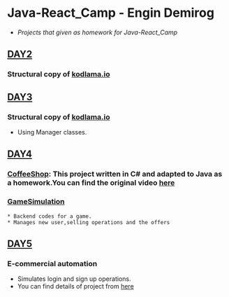 # Java-React_Camp - Engin Demirog
* _Projects that given as homework for Java-React_Camp_
## [DAY2](https://github.com/nurdinler/Java-React_Camp/tree/main/Day2) 
### Structural copy of [kodlama.io](https://www.kodlama.io)
## [DAY3](https://github.com/nurdinler/Java-React_Camp/tree/main/day3)
### Structural copy of [kodlama.io](https://www.kodlama.io)
  * Using Manager classes.
## [DAY4](https://github.com/nurdinler/Java-React_Camp/tree/main/day4/gamesimulation/src)
  ### [CoffeeShop](https://github.com/nurdinler/Java-React_Camp/tree/main/day4/coffeeshop): This project written in C# and adapted to Java as a homework.You can find the original video [here](https://www.youtube.com/watch?v=6VYDltTF2b4)
  ### [GameSimulation](https://github.com/nurdinler/Java-React_Camp/tree/main/day4/gamesimulation/src)
    * Backend codes for a game.
    * Manages new user,selling operations and the offers     
## [DAY5](https://github.com/nurdinler/Java-React_Camp/tree/main/Day5/LoginVerificationAutomation/src)  
  ### E-commercial automation 
  * Simulates login and sign up operations.
  * You can find details of project from [here](https://www.kodlama.io/courses/1332369/lectures/32214857)
